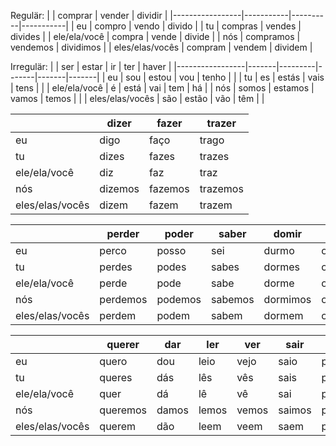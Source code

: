 Regulär:
|                 | comprar   | vender   | dividir   |
|-----------------|-----------|----------|-----------|
| eu              | compro    | vendo    | divido    |
| tu              | compras   | vendes   | divides   |
| ele/ela/você    | compra    | vende    | divide    |
| nós             | compramos | vendemos | dividimos |
| eles/elas/vocês | compram   | vendem   | dividem   |

Irregulär:
|                 | ser   | estar   | ir    | ter   | haver |
|-----------------|-------|---------|-------|-------|-------|
| eu              | sou   | estou   | vou   | tenho |       |
| tu              | es    | estás   | vais  | tens  |       |
| ele/ela/você    | é     | está    | vai   | tem   | há    |
| nós             | somos | estamos | vamos | temos |       |
| eles/elas/vocês | são   | estão   | vão   | têm   |       |

|                 | dizer     | fazer   | trazer   |
|-----------------|-----------|---------|----------|
| eu              | digo      | faço    | trago    |
| tu              | dizes     | fazes   | trazes   |
| ele/ela/você    | diz       | faz     | traz     |
| nós             | dizemos   | fazemos | trazemos |
| eles/elas/vocês | dizem     | fazem   | trazem   |

|                 | perder   | poder   | saber    | domir    | ouvir   | pedir   |
|-----------------|----------|---------|----------|----------|---------|---------|
| eu              | perco    | posso   | sei      | durmo    | ouço    | peço    |
| tu              | perdes   | podes   | sabes    | dormes   | ouves   | pedes   |
| ele/ela/você    | perde    | pode    | sabe     | dorme    | ouve    | pede    |
| nós             | perdemos | podemos | sabemos  | dormimos | ouvimos | pedimos |
| eles/elas/vocês | perdem   | podem   | sabem    | dormem   | ouvem   | pedem   |


|                 | querer   | dar     | ler      | ver      | sair    | pôr     |
|-----------------|----------|---------|----------|----------|---------|---------|
| eu              | quero    | dou     | leio     | vejo     | saio    | ponho   |
| tu              | queres   | dás     | lês      | vês      | sais    | pões    |
| ele/ela/você    | quer     | dá      | lê       | vê       | sai     | põe     |
| nós             | queremos | damos   | lemos    | vemos    | saimos  | pomos   |
| eles/elas/vocês | querem   | dão     | leem     | veem     | saem    | põem    |
